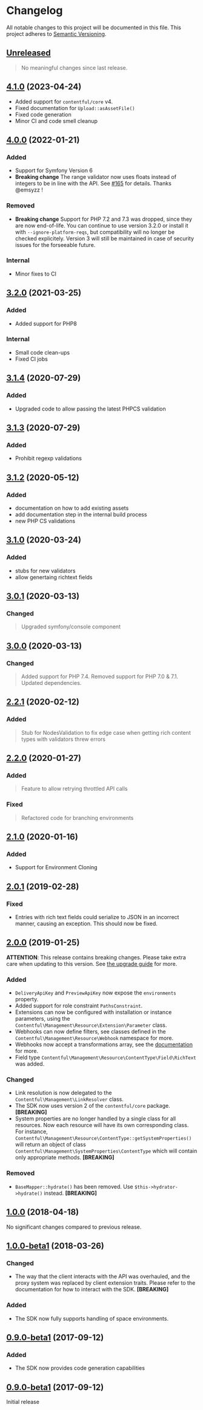 # Changelog

All notable changes to this project will be documented in this file.
This project adheres to [Semantic Versioning](http://semver.org/).

## [Unreleased](https://github.com/contentful/contentful-management.php/compare/4.0.0...HEAD)

<!-- PENDING-CHANGES -->
> No meaningful changes since last release.
<!-- /PENDING-CHANGES -->

## [4.1.0](https://github.com/contentful/contentful-management.php/tree/4.1.0) (2023-04-24)

* Added support for `contentful/core` v4.
* Fixed documentation for `Upload::asAssetFile()`
* Fixed code generation
* Minor CI and code smell cleanup


## [4.0.0](https://github.com/contentful/contentful-management.php/tree/4.0.0) (2022-01-21)

### Added

* Support for Symfony Version 6
* **Breaking change** The range validator now uses floats instead of integers to be in line with the API. See [#165](https://github.com/contentful/contentful-management.php/issues/165) for details. Thanks @emsyzz !

### Removed

* **Breaking change** Support for PHP 7.2 and 7.3 was dropped, since they are now end-of-life. You can continue to use version 3.2.0 or install it with `--ignore-platform-reqs`, but compatibility will no longer be checked explicitely. Version 3 will still be maintained in case of security issues for the forseeable future.

### Internal

* Minor fixes to CI

## [3.2.0](https://github.com/contentful/contentful-management.php/tree/3.2.0) (2021-03-25)

### Added

* Added support for PHP8

### Internal

* Small code clean-ups
* Fixed CI jobs

## [3.1.4](https://github.com/contentful/contentful-management.php/tree/3.1.4) (2020-07-29)

### Added

* Upgraded code to allow passing the latest PHPCS validation

## [3.1.3](https://github.com/contentful/contentful-management.php/tree/3.1.3) (2020-07-29)

### Added

* Prohibit regexp validations

## [3.1.2](https://github.com/contentful/contentful-management.php/tree/3.1.2) (2020-05-12)

### Added

* documentation on how to add existing assets
* add documentation step in the internal build process
* new PHP CS validations

## [3.1.0](https://github.com/contentful/contentful-management.php/tree/3.1.0) (2020-03-24)

### Added

* stubs for new validators
* allow genertaing richtext fields

## [3.0.1](https://github.com/contentful/contentful-management.php/tree/3.0.1) (2020-03-13)

### Changed

> Upgraded symfony/console component

## [3.0.0](https://github.com/contentful/contentful-management.php/tree/3.0.0) (2020-03-13)

### Changed

> Added support for PHP 7.4. Removed support for PHP 7.0 & 7.1. Updated dependencies.

## [2.2.1](https://github.com/contentful/contentful-management.php/tree/2.2.1) (2020-02-12)

### Added

> Stub for NodesValidation to fix edge case when getting rich content types with validators threw errors

## [2.2.0](https://github.com/contentful/contentful-management.php/tree/2.2.0) (2020-01-27)

### Added

> Feature to allow retrying throttled API calls

### Fixed

> Refactored code for branching environments

## [2.1.0](https://github.com/contentful/contentful-management.php/tree/2.1.0) (2020-01-16)

### Added

* Support for Environment Cloning

## [2.0.1](https://github.com/contentful/contentful-management.php/tree/2.0.1) (2019-02-28)

### Fixed

* Entries with rich text fields could serialize to JSON in an incorrect manner, causing an exception. This should now be fixed.

## [2.0.0](https://github.com/contentful/contentful-management.php/tree/2.0.0) (2019-01-25)

**ATTENTION**: This release contains breaking changes. Please take extra care when updating to this version. See [the upgrade guide](UPGRADE-2.0.md) for more.

### Added

* `DeliveryApiKey` and `PreviewApiKey` now expose the `environments` property.
* Added support for role constraint `PathsConstraint`.
* Extensions can now be configured with installation or instance parameters, using the `Contentful\Management\Resource\Extension\Parameter` class.
* Webhooks can now define filters, see classes defined in the `Contentful\Management\Resource\Webhook` namespace for more.
* Webhooks now accept a transformations array, see the [documentation](https://www.contentful.com/developers/docs/references/content-management-api/#/reference/webhooks) for more.
* Field type `Contentful\Management\Resource\ContentType\Field\RichText` was added.

### Changed

* Link resolution is now delegated to the `Contentful\Management\LinkResolver` class.
* The SDK now uses version 2 of the `contentful/core` package. **[BREAKING]**
* System properties are no longer handled by a single class for all resources. Now each resource will have its own corresponding class. For instance, `Contentful\Management\Resource\ContentType::getSystemProperties()` will return an object of class `Contentful\Management\SystemProperties\ContentType` which will contain only appropriate methods. **[BREAKING]**

### Removed

* `BaseMapper::hydrate()` has been removed. Use `$this->hydrator->hydrate()` instead. **[BREAKING]**

## [1.0.0](https://github.com/contentful/contentful-management.php/tree/1.0.0) (2018-04-18)

No significant changes compared to previous release.

## [1.0.0-beta1](https://github.com/contentful/contentful-management.php/tree/1.0.0-beta1) (2018-03-26)

### Changed

* The way that the client interacts with the API was overhauled, and the proxy system was replaced by client extension traits. Please refer to the documentation for how to interact with the SDK. **[BREAKING]**

### Added

* The SDK now fully supports handling of space environments.

## [0.9.0-beta1](https://github.com/contentful/contentful-management.php/tree/0.9.0-beta2) (2017-09-12)

### Added

* The SDK now provides code generation capabilities

## [0.9.0-beta1](https://github.com/contentful/contentful-management.php/tree/0.9.0-beta1) (2017-09-12)

Initial release
